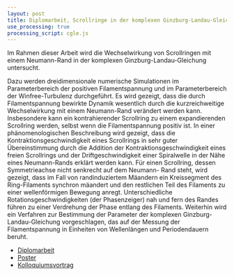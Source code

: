 ```yaml
---
layout: post
title: Diplomarbeit, Scrollringe in der komplexen Ginzburg-Landau-Gleichung
use_processing: true
processing_script: cgle.js
---
```


Im Rahmen dieser Arbeit wird die Wechselwirkung von Scrollringen mit einem Neumann-Rand in der komplexen Ginzburg-Landau-Gleichung untersucht. 

Dazu werden dreidimensionale numerische Simulationen im Parameterbereich der positiven Filamentspannung und im Parameterbereich der Winfree-Turbulenz durchgeführt. Es wird gezeigt, dass die durch Filamentspannung bewirkte Dynamik wesentlich durch die kurzreichweitige Wechselwirkung mit einem Neumann-Rand verändert werden kann. Insbesondere kann ein kontrahierender Scrollring zu einem expandierenden Scrollring werden, selbst wenn die Filamentspannung positiv ist. In einer phänomenologischen Beschreibung wird gezeigt, dass die Kontraktionsgeschwindigkeit eines Scrollrings in sehr guter Übereinstimmung durch die Addition der Kontraktionsgeschwindigkeit eines freien Scrollrings und der Driftgeschwindigkeit einer Spiralwelle in der Nähe eines Neumann-Rands erklärt werden kann. Für einen Scrollring, dessen Symmetrieachse nicht senkrecht auf dem Neumann- Rand steht, wird gezeigt, dass im Fall von randinduziertem Mäandern ein Kreissegment des Ring-Filaments synchron mäandert und den restlichen Teil des Filaments zu einer wellenförmigen Bewegung anregt. Unterschiedliche Rotationsgeschwindigkeiten (der Phasenzeiger) nah und fern des Randes führen zu einer Verdrehung der Phase entlang des Filaments. Weiterhin wird ein Verfahren zur Bestimmung der Parameter der komplexen Ginzburg-Landau-Gleichung vorgeschlagen, das auf der Messung der Filamentspannung in Einheiten von Wellenlängen und Periodendauern beruht.

* [Diplomarbeit](http://www.physik.tu-berlin.de/~fab/diplom/Diplomarbeit.pdf)
* [Poster](http://www.physik.tu-berlin.de/~fab/diplom/Poster.pdf)
* [Kolloquiumsvortrag](http://www.physik.tu-berlin.de/~fab/diplom/Kolloquium.pdf)

<div id="sketch-holder">
</div>
